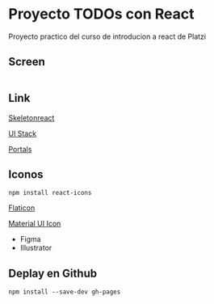 # Proyecto TODOs con React

Proyecto practico del curso de introducion a react de Platzi

## Screen

![]()

## Link

[Skeletonreact](https://skeletonreact.com/)

[UI Stack](https://platzi.com/blog/ui-stack/)

[Portals](https://reactjs.org/docs/portals.html#gatsby-focus-wrapper)

## Iconos

`npm install react-icons`

[Flaticon](https://www.flaticon.com/)

[Material UI Icon](https://material.io/design/iconography/system-icons.html#design-principles)

- Figma
- Illustrator

## Deplay en Github

`npm install --save-dev gh-pages`
